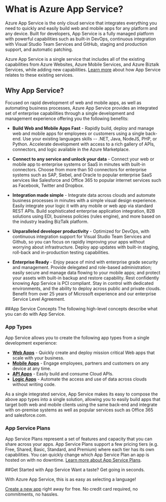 <properties 
	pageTitle="What is Azure App Service" 
	description="Learn why Azure App Service is the best platform for developing web and mobile apps." 
	services="app-service" 
	documentationCenter="" 
	authors="omarkmsft" 
	manager="dwrede" 
	editor="jimbe"/>

<tags 
	ms.service="app-service" 
	ms.workload="na" 
	ms.tgt_pltfrm="na" 
	ms.devlang="na" 
	ms.topic="article" 
	ms.date="10/02/2015" 
	ms.author="omark"/>

# What is Azure App Service?
Azure App Service is the only cloud service that integrates everything you need to quickly and easily build web and mobile apps for any platform and any device. Built for developers, App Service is a fully managed platform with powerful capabilities such as built-in DevOps, continuous integration with Visual Studio Team Services and GitHub, staging and production support, and automatic patching.

Azure App Service is a single service that includes all of the existing capabilities from Azure Websites, Azure Mobile Services, and Azure Biztalk Services, while adding new capabilities.  [Learn more](http://azure.microsoft.com/documentation/services/app-service/) about how App Service relates to these existing services.

## Why App Service?
Focused on rapid development of web and mobile apps, as well as automating business processes, Azure App Service provides an integrated set of enterprise capabilities through a single development and management experience offering you the following benefits:

- **Build Web and Mobile Apps Fast** - Rapidly build, deploy and manage web and mobile apps for employees or customers using a single back-end. Use your existing languages skills -- .NET, Java, NodeJS, PHP, or Python. Accelerate development with access to a rich gallery of APIs, connectors, and logic available in the Azure Marketplace.

- **Connect to any service and unlock your data** - Connect your web or mobile app to enterprise systems or SaaS in minutes with built-in connectors. Choose from more than 50 connectors for enterprise systems such as SAP, Siebel, and Oracle to popular enterprise SaaS services like Salesforce and Office 365 to popular internet services such as Facebook, Twitter and Dropbox.

- **Integration made simple** - Integrate data across clouds and automate business processes in minutes with a simple visual design experience. Easily integrate your logic it with any mobile or web app via standard REST APIs.  Build sophisticated enterprise application integration, B2B solutions using EDI, business policies (rules engine), and more based on the industry leading BizTalk platform.

- **Unparalleled developer productivity** - Optimized for DevOps, with continuous integration support for Visual Studio Team Services and Github, so you can focus on rapidly improving your apps without worrying about infrastructure. Deploy app updates with built-in staging, roll-back and in-production testing capabilities.

- **Enterprise Ready** - Enjoy peace of mind with enterprise grade security and management. Provide delegated and role-based administration; easily secure and manage data flowing to your mobile apps; and protect your assets with built-in backup and restore capability. Rest confidently knowing App Service is PCI compliant. Stay in control with dedicated environments, and the ability to deploy across public and private clouds.  Benefit from over 25 years of Microsoft experience and our enterprise Service Level Agreement.


##App Service Concepts
The following high-level concepts describe what you can do with App Service.

### App Types
App Service allows you to create the following app types from a single development experience:

- [**Web Apps**](../app-service-web-overview) - Quickly create and deploy mission critical Web apps that scale with your business.
- [**Mobile Apps**](../app-service-mobile-value-prop-preview) - Engage employees, partners and customers on any device at any time.
- [**API Apps**](../app-service-api-apps-why-best-platform) - Easily build and consume Cloud APIs.
- [**Logic Apps**](../app-service-logic-what-are-logic-apps) - Automate the access and use of data across clouds without writing code.

As a single integrated service, App Service makes its easy to compose the above app types into a single solution, allowing you to easily build apps that target both web and mobile clients using the same back-end and integrate with on-premise systems as well as popular services such as Office 365 and salesforce.com.

### App Service Plans
App Service Plans represent a set of features and capacity that you can share across your apps. App Service Plans support a few pricing tiers (e.g. Free, Shared, Basic, Standard, and Premium) where each tier has its own capabilities. You can quickly change which App Service Plan an app is hosted on with no downtime. [Learn more about App Service Plans](../web-sites-web-hosting-plan-overview.md).

##Get Started with App Service
Want a taste? Get going in seconds.

With Azure App Service, this is as easy as selecting a language! 

[Create a new app](http://go.microsoft.com/fwlink/?LinkId=523751) right away for free. No credit card required, no commitments, no hassles.
 
